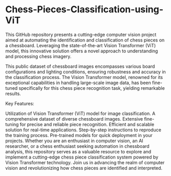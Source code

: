 # Chess-Pieces-Classification-using-ViT
This GitHub repository presents a cutting-edge computer vision project aimed at automating the identification and classification of chess pieces on a chessboard. Leveraging the state-of-the-art Vision Transformer (ViT) model, this innovative solution offers a novel approach to understanding and processing chess imagery.

This public dataset of chessboard images encompasses various board configurations and lighting conditions, ensuring robustness and accuracy in the classification process. The Vision Transformer model, renowned for its exceptional capabilities in handling large-scale image data, has been fine-tuned specifically for this chess piece recognition task, yielding remarkable results.

Key Features:

Utilization of Vision Transformer (ViT) model for image classification.
A comprehensive dataset of diverse chessboard images.
Extensive fine-tuning for precise and reliable piece recognition.
Efficient and scalable solution for real-time applications.
Step-by-step instructions to reproduce the training process.
Pre-trained models for quick deployment in your projects.
Whether you are an enthusiast in computer vision, an AI researcher, or a chess enthusiast seeking automation in chessboard analysis, this repository serves as a valuable resource to explore and implement a cutting-edge chess piece classification system powered by Vision Transformer technology. Join us in advancing the realm of computer vision and revolutionizing how chess pieces are identified and interpreted.
